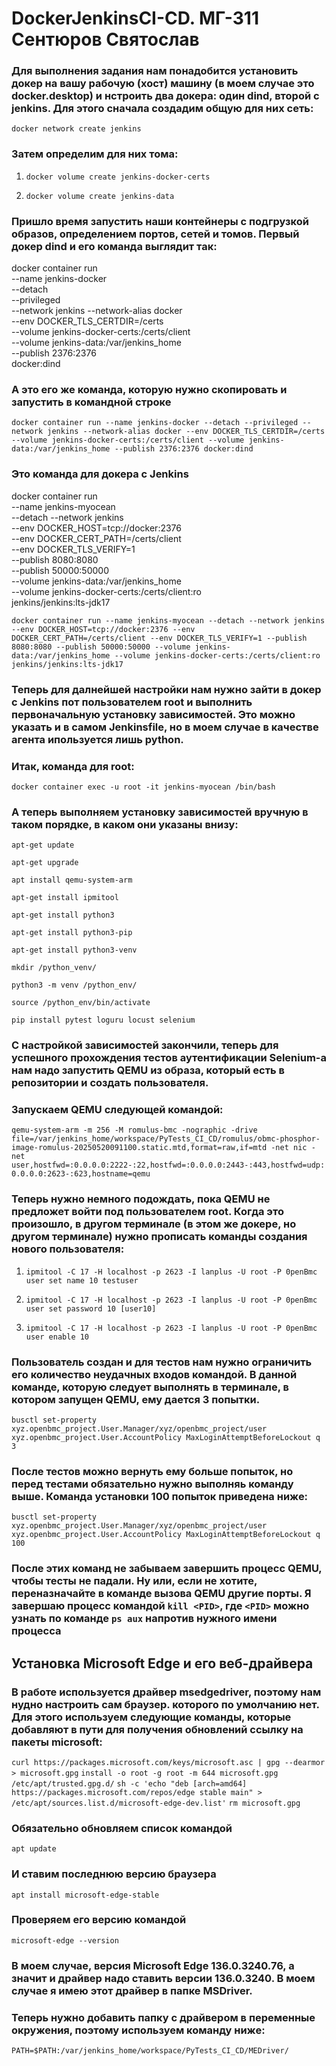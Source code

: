 # DockerJenkinsCI-CD. МГ-311 Сентюров Святослав

### Для выполнения задания нам понадобится установить докер на вашу рабочую (хост) машину (в моем случае это docker.desktop) и нстроить два докера: один dind, второй с jenkins. Для этого сначала создадим общую для них сеть:

```docker network create jenkins```

### Затем определим для них тома:

1. ```docker volume create jenkins-docker-certs```
   
2. ```docker volume create jenkins-data```

### Пришло время запустить наши контейнеры с подгрузкой образов, определением портов, сетей и томов. Первый докер dind и его команда выглядит так:

docker container run \
   --name jenkins-docker \
   --detach \
   --privileged \
   --network jenkins
   --network-alias docker \
   --env DOCKER_TLS_CERTDIR=/certs \
   --volume jenkins-docker-certs:/certs/client \
   --volume jenkins-data:/var/jenkins_home \
   --publish 2376:2376 \
   docker:dind

### А это его же команда, которую нужно скопировать и запустить в командной строке
   
```docker container run --name jenkins-docker --detach --privileged --network jenkins --network-alias docker --env DOCKER_TLS_CERTDIR=/certs --volume jenkins-docker-certs:/certs/client --volume jenkins-data:/var/jenkins_home --publish 2376:2376 docker:dind```

### Это команда для докера с Jenkins

docker container run \
   --name jenkins-myocean \
   --detach --network jenkins \
   --env DOCKER_HOST=tcp://docker:2376 \
   --env DOCKER_CERT_PATH=/certs/client \
   --env DOCKER_TLS_VERIFY=1 \
   --publish 8080:8080 \
   --publish 50000:50000 \
   --volume jenkins-data:/var/jenkins_home \
   --volume jenkins-docker-certs:/certs/client:ro \
   jenkins/jenkins:lts-jdk17
   
```docker container run --name jenkins-myocean --detach --network jenkins --env DOCKER_HOST=tcp://docker:2376 --env DOCKER_CERT_PATH=/certs/client --env DOCKER_TLS_VERIFY=1 --publish 8080:8080 --publish 50000:50000 --volume jenkins-data:/var/jenkins_home --volume jenkins-docker-certs:/certs/client:ro jenkins/jenkins:lts-jdk17```

### Теперь для далнейшей настройки нам нужно зайти в докер с Jenkins пот пользователем root и выполнить первоначальную установку зависимостей. Это можно указать и в самом Jenkinsfile, но в моем случае в качестве агента ипользуется лишь python.

### Итак, команда для root:

```docker container exec -u root -it jenkins-myocean /bin/bash```

### А теперь выполняем установку зависимостей вручную в таком порядке, в каком они указаны внизу:

```apt-get update```

```apt-get upgrade```

```apt install qemu-system-arm```

```apt-get install ipmitool```

```apt-get install python3```

```apt-get install python3-pip```

```apt-get install python3-venv```

```mkdir /python_venv/```

```python3 -m venv /python_env/```

```source /python_env/bin/activate```

```pip install pytest loguru locust selenium```

### С настройкой зависимостей закончили, теперь для успешного прохождения тестов аутентификации Selenium-а нам надо запустить QEMU из образа, который есть в репозитории и создать пользователя.
### Запускаем QEMU следующей командой:

```qemu-system-arm -m 256 -M romulus-bmc -nographic -drive file=/var/jenkins_home/workspace/PyTests_CI_CD/romulus/obmc-phosphor-image-romulus-20250520091100.static.mtd,format=raw,if=mtd -net nic -net user,hostfwd=:0.0.0.0:2222-:22,hostfwd=:0.0.0.0:2443-:443,hostfwd=udp:0.0.0.0:2623-:623,hostname=qemu```

### Теперь нужно немного подождать, пока QEMU не предложет войти под пользователем root. Когда это произошло, в другом терминале (в этом же докере, но другом терминале) нужно прописать команды создания нового пользователя:

1. ```ipmitool -C 17 -H localhost -p 2623 -I lanplus -U root -P 0penBmc user set name 10 testuser```

2. ```ipmitool -C 17 -H localhost -p 2623 -I lanplus -U root -P 0penBmc user set password 10 [user10]```

3. ```ipmitool -C 17 -H localhost -p 2623 -I lanplus -U root -P 0penBmc user enable 10```

### Пользователь создан и для тестов нам нужно ограничить его количество неудачных входов командой. В данной команде, которую следует выполнять в терминале, в котором запущен QEMU, ему дается 3 попытки.

```busctl set-property xyz.openbmc_project.User.Manager/xyz/openbmc_project/user xyz.openbmc_project.User.AccountPolicy MaxLoginAttemptBeforeLockout q 3```

### После тестов можно вернуть ему больше попыток, но перед тестами обязательно нужно выполняь команду выше. Команда установки 100 попыток приведена ниже:

```busctl set-property xyz.openbmc_project.User.Manager/xyz/openbmc_project/user xyz.openbmc_project.User.AccountPolicy MaxLoginAttemptBeforeLockout q 100```

### После этих команд не забываем завершить процесс QEMU, чтобы тесты не падали. Ну или, если не хотите, переназначайте в команде вызова QEMU другие порты. Я завершаю процесс командой ```kill <PID>```, где ```<PID>``` можно узнать по команде ```ps aux``` напротив нужного имени процесса

## Установка Microsoft Edge и его веб-драйвера
### В работе используется драйвер msedgedriver, поэтому нам нудно настроить сам браузер. которого по умолчанию нет. Для этого используем следующие команды, которые добавляют в пути для получения обновлений ссылку на пакеты microsoft:

```curl https://packages.microsoft.com/keys/microsoft.asc | gpg --dearmor > microsoft.gpg```
```install -o root -g root -m 644 microsoft.gpg /etc/apt/trusted.gpg.d/```
```sh -c 'echo "deb [arch=amd64] https://packages.microsoft.com/repos/edge stable main" > /etc/apt/sources.list.d/microsoft-edge-dev.list'```
```rm microsoft.gpg```

### Обязательно обновляем список командой

```apt update```

### И ставим последнюю версию браузера

```apt install microsoft-edge-stable```

### Проверяем его версию командой

```microsoft-edge --version```

### В моем случае, версия Microsoft Edge 136.0.3240.76, а значит и драйвер надо ставить версии 136.0.3240. В моем случае я имею этот драйвер в папке MSDriver.

### Теперь нужно добавить папку с драйвером в переменные окружения, поэтому используем команду ниже:

```PATH=$PATH:/var/jenkins_home/workspace/PyTests_CI_CD/MEDriver/```
